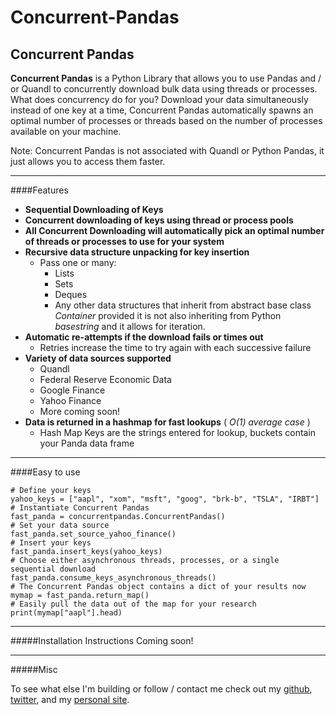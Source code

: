 Concurrent-Pandas
=================


Concurrent Pandas
-------------

**Concurrent Pandas** is a Python Library that allows you to use Pandas and / or Quandl to concurrently download bulk data using threads or processes. What does concurrency do for you? Download your data simultaneously instead of one key at a time, Concurrent Pandas automatically spawns an optimal number of processes or threads based on the number of processes available on your machine. 

Note: Concurrent Pandas is not associated with Quandl or Python Pandas, it just allows you to access them faster. 

---
####Features


- **Sequential Downloading of Keys**
- **Concurrent downloading of keys using thread or process pools**
- **All Concurrent Downloading will automatically pick an optimal number of threads or processes to use for your system**
- **Recursive data structure unpacking for key insertion**
  - Pass one or many:
    - Lists
    - Sets 
    - Deques
    - Any other data structures that inherit from abstract base class *Container* provided it is not also inheriting from Python *basestring* and it allows for iteration.
- **Automatic re-attempts if the download fails or times out**
  - Retries increase the time to try again with each successive failure
- **Variety of data sources supported**
  - Quandl
  - Federal Reserve Economic Data
  - Google Finance
  - Yahoo Finance
  - More coming soon!
- **Data is returned in a hashmap for fast lookups** ( *O(1) average case* )
  - Hash Map Keys are the strings entered for lookup, buckets contain your Panda data frame


---
####Easy to use
```
# Define your keys
yahoo_keys = ["aapl", "xom", "msft", "goog", "brk-b", "TSLA", "IRBT"]
# Instantiate Concurrent Pandas
fast_panda = concurrentpandas.ConcurrentPandas()
# Set your data source
fast_panda.set_source_yahoo_finance()
# Insert your keys
fast_panda.insert_keys(yahoo_keys)
# Choose either asynchronous threads, processes, or a single sequential download
fast_panda.consume_keys_asynchronous_threads()
# The Concurrent Pandas object contains a dict of your results now
mymap = fast_panda.return_map()
# Easily pull the data out of the map for your research
print(mymap["aapl"].head)
```

---
#####Installation Instructions
Coming soon!

---
#####Misc

To see what else I'm building or follow / contact me check out my [github][1], [twitter][3], and my [personal site][2]. 

[1]: https://github.com/briwilcox
[2]: http://brianmwilcox.com/
[3]: https://twitter.com/brian_m_wilcox
